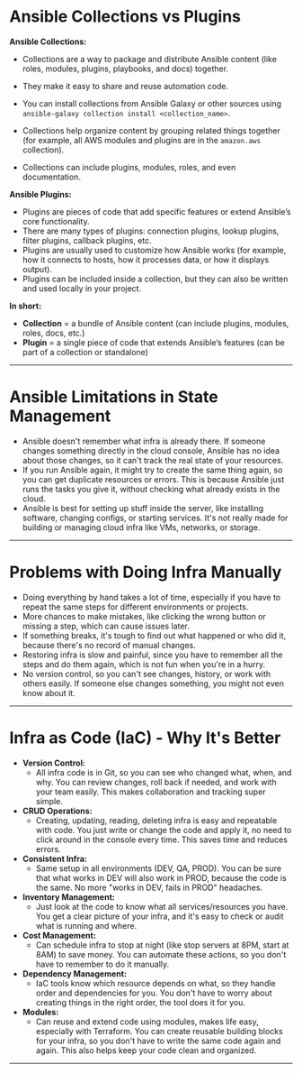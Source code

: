 

# Ansible Collections vs Plugins

**Ansible Collections:**
- Collections are a way to package and distribute Ansible content (like roles, modules, plugins, playbooks, and docs) together.
- They make it easy to share and reuse automation code.
- You can install collections from Ansible Galaxy or other sources using `ansible-galaxy collection install <collection_name>`.

- Collections help organize content by grouping related things together (for example, all AWS modules and plugins are in the `amazon.aws` collection).
- Collections can include plugins, modules, roles, and even documentation.

**Ansible Plugins:**
- Plugins are pieces of code that add specific features or extend Ansible’s core functionality.
- There are many types of plugins: connection plugins, lookup plugins, filter plugins, callback plugins, etc.
- Plugins are usually used to customize how Ansible works (for example, how it connects to hosts, how it processes data, or how it displays output).
- Plugins can be included inside a collection, but they can also be written and used locally in your project.

**In short:**
- **Collection** = a bundle of Ansible content (can include plugins, modules, roles, docs, etc.)
- **Plugin** = a single piece of code that extends Ansible’s features (can be part of a collection or standalone)

---
# Ansible Limitations in State Management

- Ansible doesn't remember what infra is already there. If someone changes something directly in the cloud console, Ansible has no idea about those changes, so it can't track the real state of your resources.
- If you run Ansible again, it might try to create the same thing again, so you can get duplicate resources or errors. This is because Ansible just runs the tasks you give it, without checking what already exists in the cloud.
- Ansible is best for setting up stuff inside the server, like installing software, changing configs, or starting services. It's not really made for building or managing cloud infra like VMs, networks, or storage.

---

# Problems with Doing Infra Manually

- Doing everything by hand takes a lot of time, especially if you have to repeat the same steps for different environments or projects.
- More chances to make mistakes, like clicking the wrong button or missing a step, which can cause issues later.
- If something breaks, it's tough to find out what happened or who did it, because there's no record of manual changes.
- Restoring infra is slow and painful, since you have to remember all the steps and do them again, which is not fun when you're in a hurry.
- No version control, so you can't see changes, history, or work with others easily. If someone else changes something, you might not even know about it.

---

# Infra as Code (IaC) - Why It's Better

- **Version Control:**  
  - All infra code is in Git, so you can see who changed what, when, and why. You can review changes, roll back if needed, and work with your team easily. This makes collaboration and tracking super simple.
- **CRUD Operations:**  
  - Creating, updating, reading, deleting infra is easy and repeatable with code. You just write or change the code and apply it, no need to click around in the console every time. This saves time and reduces errors.
- **Consistent Infra:**  
  - Same setup in all environments (DEV, QA, PROD). You can be sure that what works in DEV will also work in PROD, because the code is the same. No more "works in DEV, fails in PROD" headaches.
- **Inventory Management:**  
  - Just look at the code to know what all services/resources you have. You get a clear picture of your infra, and it's easy to check or audit what is running and where.
- **Cost Management:**  
  - Can schedule infra to stop at night (like stop servers at 8PM, start at 8AM) to save money. You can automate these actions, so you don't have to remember to do it manually.
- **Dependency Management:**  
  - IaC tools know which resource depends on what, so they handle order and dependencies for you. You don't have to worry about creating things in the right order, the tool does it for you.
- **Modules:**  
  - Can reuse and extend code using modules, makes life easy, especially with Terraform. You can create reusable building blocks for your infra, so you don't have to write the same code again and again. This also helps keep your code clean and organized.


---

